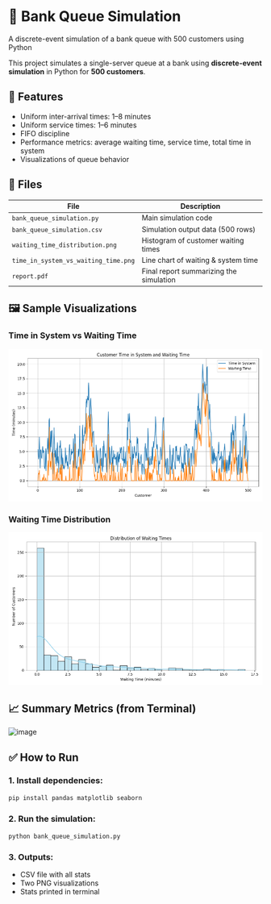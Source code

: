 # 🏦 Bank Queue Simulation
A discrete-event simulation of a bank queue with 500 customers using Python

This project simulates a single-server queue at a bank using **discrete-event simulation** in Python for **500 customers**.

## 📌 Features

- Uniform inter-arrival times: 1–8 minutes
- Uniform service times: 1–6 minutes
- FIFO discipline
- Performance metrics: average waiting time, service time, total time in system
- Visualizations of queue behavior

## 📂 Files

| File                            | Description                                   |
|---------------------------------|-----------------------------------------------|
| `bank_queue_simulation.py`     | Main simulation code                          |
| `bank_queue_simulation.csv`    | Simulation output data (500 rows)             |
| `waiting_time_distribution.png`| Histogram of customer waiting times           |
| `time_in_system_vs_waiting_time.png` | Line chart of waiting & system time     |
| `report.pdf`                   | Final report summarizing the simulation       |

## 🖼️ Sample Visualizations
### Time in System vs Waiting Time
![Time in System](time_in_system_vs_waiting_time.png)

### Waiting Time Distribution
![Waiting Time](waiting_time_distribution.png)

## 📈 Summary Metrics (from Terminal)
![image](https://github.com/user-attachments/assets/78c89555-df36-4b10-b5db-d97a4bdf1ead)


## ✅ How to Run

### 1. Install dependencies:

```bash
pip install pandas matplotlib seaborn
```

### 2. Run the simulation:
   
```bash
python bank_queue_simulation.py
```

### 3. Outputs:

- CSV file with all stats
- Two PNG visualizations
- Stats printed in terminal

